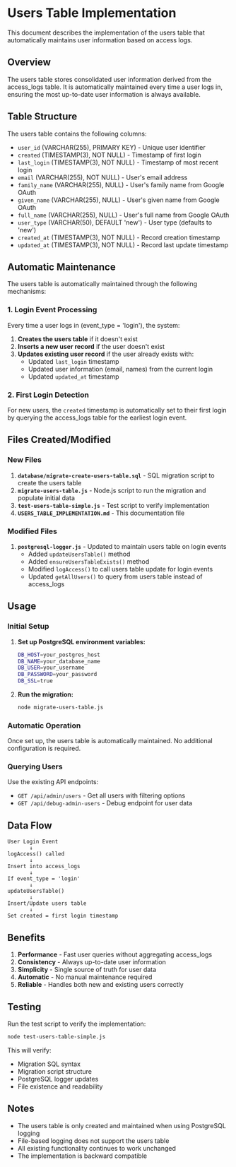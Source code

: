 # Users Table Implementation

This document describes the implementation of the users table that automatically maintains user information based on access logs.

## Overview

The users table stores consolidated user information derived from the access_logs table. It is automatically maintained every time a user logs in, ensuring the most up-to-date user information is always available.

## Table Structure

The users table contains the following columns:

- `user_id` (VARCHAR(255), PRIMARY KEY) - Unique user identifier
- `created` (TIMESTAMP(3), NOT NULL) - Timestamp of first login
- `last_login` (TIMESTAMP(3), NOT NULL) - Timestamp of most recent login
- `email` (VARCHAR(255), NOT NULL) - User's email address
- `family_name` (VARCHAR(255), NULL) - User's family name from Google OAuth
- `given_name` (VARCHAR(255), NULL) - User's given name from Google OAuth
- `full_name` (VARCHAR(255), NULL) - User's full name from Google OAuth
- `user_type` (VARCHAR(50), DEFAULT 'new') - User type (defaults to 'new')
- `created_at` (TIMESTAMP(3), NOT NULL) - Record creation timestamp
- `updated_at` (TIMESTAMP(3), NOT NULL) - Record last update timestamp

## Automatic Maintenance

The users table is automatically maintained through the following mechanisms:

### 1. Login Event Processing

Every time a user logs in (event_type = 'login'), the system:

1. **Creates the users table** if it doesn't exist
2. **Inserts a new user record** if the user doesn't exist
3. **Updates existing user record** if the user already exists with:
   - Updated `last_login` timestamp
   - Updated user information (email, names) from the current login
   - Updated `updated_at` timestamp

### 2. First Login Detection

For new users, the `created` timestamp is automatically set to their first login by querying the access_logs table for the earliest login event.

## Files Created/Modified

### New Files

1. **`database/migrate-create-users-table.sql`** - SQL migration script to create the users table
2. **`migrate-users-table.js`** - Node.js script to run the migration and populate initial data
3. **`test-users-table-simple.js`** - Test script to verify implementation
4. **`USERS_TABLE_IMPLEMENTATION.md`** - This documentation file

### Modified Files

1. **`postgresql-logger.js`** - Updated to maintain users table on login events
   - Added `updateUsersTable()` method
   - Added `ensureUsersTableExists()` method
   - Modified `logAccess()` to call users table update for login events
   - Updated `getAllUsers()` to query from users table instead of access_logs

## Usage

### Initial Setup

1. **Set up PostgreSQL environment variables:**
   ```bash
   DB_HOST=your_postgres_host
   DB_NAME=your_database_name
   DB_USER=your_username
   DB_PASSWORD=your_password
   DB_SSL=true
   ```

2. **Run the migration:**
   ```bash
   node migrate-users-table.js
   ```

### Automatic Operation

Once set up, the users table is automatically maintained. No additional configuration is required.

### Querying Users

Use the existing API endpoints:

- `GET /api/admin/users` - Get all users with filtering options
- `GET /api/debug-admin-users` - Debug endpoint for user data

## Data Flow

```
User Login Event
       ↓
logAccess() called
       ↓
Insert into access_logs
       ↓
If event_type = 'login'
       ↓
updateUsersTable()
       ↓
Insert/Update users table
       ↓
Set created = first login timestamp
```

## Benefits

1. **Performance** - Fast user queries without aggregating access_logs
2. **Consistency** - Always up-to-date user information
3. **Simplicity** - Single source of truth for user data
4. **Automatic** - No manual maintenance required
5. **Reliable** - Handles both new and existing users correctly

## Testing

Run the test script to verify the implementation:

```bash
node test-users-table-simple.js
```

This will verify:
- Migration SQL syntax
- Migration script structure
- PostgreSQL logger updates
- File existence and readability

## Notes

- The users table is only created and maintained when using PostgreSQL logging
- File-based logging does not support the users table
- All existing functionality continues to work unchanged
- The implementation is backward compatible
